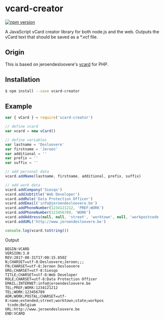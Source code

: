 # vcard-creator
[![npm version](https://badge.fury.io/js/vcard-creator.svg)](https://badge.fury.io/js/vcard-creator)

A JavaScript vCard creator library for both node.js and the web. Outputs the
vCard text that should be saved as a \*.vcf file.

## Origin
This is based on jeroendesloovere's
[vcard](https://github.com/jeroendesloovere/vcard) for PHP.

## Installation

```bash
$ npm install --save vcard-creator
```

## Example

```javascript
var { vCard } = require('vcard-creator')

// define vcard
var vcard = new vCard()

// define variables
var lastname = 'Desloovere'
var firstname = 'Jeroen'
var additional = ''
var prefix = ''
var suffix = ''

// add personal data
vcard.addName(lastname, firstname, additional, prefix, suffix)

// add work data
vcard.addCompany('Siesqo')
vcard.addJobtitle('Web Developer')
vcard.addRole('Data Protection Officer')
vcard.addEmail('info@jeroendesloovere.be')
vcard.addPhoneNumber(1234121212, 'PREF;WORK')
vcard.addPhoneNumber(123456789, 'WORK')
vcard.addAddress(null, null, 'street', 'worktown', null, 'workpostcode', 'Belgium')
vcard.addURL('http://www.jeroendesloovere.be')

console.log(vcard.toString())
```

Output
```
BEGIN:VCARD
VERSION:3.0
REV:2017-08-31T17:00:15.850Z
N;CHARSET=utf-8:Desloovere;Jeroen;;;
FN;CHARSET=utf-8:Jeroen Desloovere
ORG;CHARSET=utf-8:Siesqo
TITLE;CHARSET=utf-8:Web Developer
ROLE;CHARSET=utf-8:Data Protection Officer
EMAIL;INTERNET:info@jeroendesloovere.be
TEL;PREF;WORK:1234121212
TEL;WORK:123456789
ADR;WORK;POSTAL;CHARSET=utf-8:name;extended;street;worktown;state;workpos
 tcode;Belgium
URL:http://www.jeroendesloovere.be
END:VCARD
```
